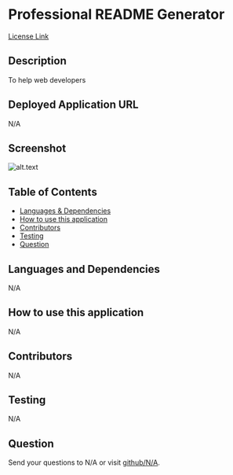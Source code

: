 # Professional README Generator
  [License Link](https://opensource.org/licenses/MIT)
  ## Description
  To help web developers
  ## Deployed Application URL
  N/A
  ## Screenshot
  ![alt.text](N/A)
  ## Table of Contents
  * [Languages & Dependencies](#LanguagesAndDependencies)
  * [How to use this application](#HowToUseThisApplication)
  * [Contributors](#Contributors)
  * [Testing](#Testing)
  * [Question](#Questions)
  ## Languages and Dependencies
  N/A
  ## How to use this application
  N/A
  ## Contributors
  N/A
  ## Testing
  N/A
  ## Question
  Send your questions to N/A or visit [github/N/A](https://github.com/N/A).


